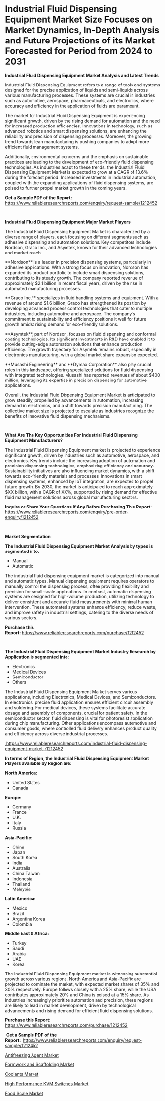<p><h1>Industrial Fluid Dispensing Equipment Market Size Focuses on Market Dynamics, In-Depth Analysis and Future Projections of its Market Forecasted for Period from 2024 to 2031</h1></p><p><strong>Industrial Fluid Dispensing Equipment Market Analysis and Latest Trends</strong></p>
<p><p>Industrial Fluid Dispensing Equipment refers to a range of tools and systems designed for the precise application of liquids and semi-liquids across various manufacturing processes. These systems are crucial in industries such as automotive, aerospace, pharmaceuticals, and electronics, where accuracy and efficiency in the application of fluids are paramount. </p><p>The market for Industrial Fluid Dispensing Equipment is experiencing significant growth, driven by the rising demand for automation and the need for increased production efficiencies. Innovations in technology, such as advanced robotics and smart dispensing solutions, are enhancing the reliability and precision of dispensing processes. Moreover, the growing trend towards lean manufacturing is pushing companies to adopt more efficient fluid management systems.</p><p>Additionally, environmental concerns and the emphasis on sustainable practices are leading to the development of eco-friendly fluid dispensing technologies. As industries adapt to these trends, the Industrial Fluid Dispensing Equipment Market is expected to grow at a CAGR of 13.6% during the forecast period. Increased investments in industrial automation, coupled with the expanding applications of fluid dispensing systems, are poised to further propel market growth in the coming years.</p></p>
<p><strong>Get a Sample PDF of the Report:&nbsp;</strong> <a href="https://www.reliableresearchreports.com/enquiry/request-sample/1212452?utm_campaign=6&utm_medium=2&utm_source=Github&utm_content=ia&utm_term=06102024&utm_id=industrial-fluid-dispensing-equipment">https://www.reliableresearchreports.com/enquiry/request-sample/1212452</a></p>
<p>&nbsp;</p>
<p><strong>Industrial Fluid Dispensing Equipment Major Market Players</strong></p>
<p><p>The Industrial Fluid Dispensing Equipment Market is characterized by a diverse range of players, each focusing on different segments such as adhesive dispensing and automation solutions. Key competitors include Nordson, Graco Inc., and Asymtek, known for their advanced technologies and market reach.</p><p>**Nordson** is a leader in precision dispensing systems, particularly in adhesive applications. With a strong focus on innovation, Nordson has expanded its product portfolio to include smart dispensing solutions, contributing to its steady growth. The company reported revenue of approximately $2.1 billion in recent fiscal years, driven by the rise in automated manufacturing processes.</p><p>**Graco Inc.** specializes in fluid handling systems and equipment. With a revenue of around $1.6 billion, Graco has strengthened its position by developing advanced process control technologies that cater to multiple industries, including automotive and aerospace. The company's commitment to sustainability and efficiency positions it well for future growth amidst rising demand for eco-friendly solutions.</p><p>**Asymtek**, part of Nordson, focuses on fluid dispensing and conformal coating technologies. Its significant investments in R&D have enabled it to provide cutting-edge automation solutions that enhance production efficiency. The growth trajectory for Asymtek remains robust, especially in electronics manufacturing, with a global market share expansion expected.</p><p>**Musashi Engineering** and **Dymax Corporation** also play crucial roles in this landscape, offering specialized solutions for fluid dispensing with integrated technologies. Musashi has reported revenues of about $400 million, leveraging its expertise in precision dispensing for automotive applications.</p><p>Overall, the Industrial Fluid Dispensing Equipment Market is anticipated to grow steadily, propelled by advancements in automation, increasing demand in electronics, and a shift towards precision manufacturing. The collective market size is projected to escalate as industries recognize the benefits of innovative fluid dispensing mechanisms.</p></p>
<p>&nbsp;</p>
<p><strong>What Are The Key Opportunities For Industrial Fluid Dispensing Equipment Manufacturers?</strong></p>
<p><p>The Industrial Fluid Dispensing Equipment market is projected to experience significant growth, driven by industries such as automotive, aerospace, and electronics. Key trends include the increasing adoption of automation and precision dispensing technologies, emphasizing efficiency and accuracy. Sustainability initiatives are also influencing market dynamics, with a shift towards eco-friendly materials and processes. Innovations in smart dispensing systems, enhanced by IoT integration, are expected to propel future growth. By 2030, the market is anticipated to reach approximately $XX billion, with a CAGR of XX%, supported by rising demand for effective fluid management solutions across global manufacturing sectors.</p></p>
<p><strong>Inquire or Share Your Questions If Any Before Purchasing This Report:</strong> <a href="https://www.reliableresearchreports.com/enquiry/pre-order-enquiry/1212452?utm_campaign=6&utm_medium=2&utm_source=Github&utm_content=ia&utm_term=06102024&utm_id=industrial-fluid-dispensing-equipment">https://www.reliableresearchreports.com/enquiry/pre-order-enquiry/1212452</a></p>
<p>&nbsp;</p>
<p><strong>Market Segmentation</strong></p>
<p><strong>The Industrial Fluid Dispensing Equipment Market Analysis by types is segmented into:</strong></p>
<p><ul><li>Manual</li><li>Automatic</li></ul></p>
<p><p>The industrial fluid dispensing equipment market is categorized into manual and automatic types. Manual dispensing equipment requires operators to manually control the dispensing process, often providing flexibility and precision for small-scale applications. In contrast, automatic dispensing systems are designed for high-volume production, utilizing technology to deliver consistent and accurate fluid measurements with minimal human intervention. These automated systems enhance efficiency, reduce waste, and improve safety in industrial settings, catering to the diverse needs of various sectors.</p></p>
<p><strong>Purchase this Report:&nbsp;</strong><a href="https://www.reliableresearchreports.com/purchase/1212452?utm_campaign=6&utm_medium=2&utm_source=Github&utm_content=ia&utm_term=06102024&utm_id=industrial-fluid-dispensing-equipment">https://www.reliableresearchreports.com/purchase/1212452</a></p>
<p>&nbsp;</p>
<p><strong>The Industrial Fluid Dispensing Equipment Market Industry Research by Application is segmented into:</strong></p>
<p><ul><li>Electronics</li><li>Medical Devices</li><li>Semiconductor</li><li>Others</li></ul></p>
<p><p>The Industrial Fluid Dispensing Equipment Market serves various applications, including Electronics, Medical Devices, and Semiconductors. In electronics, precise fluid application ensures efficient circuit assembly and soldering. For medical devices, these systems facilitate accurate dosage and assembly of components, crucial for patient safety. In the semiconductor sector, fluid dispensing is vital for photoresist application during chip manufacturing. Other applications encompass automotive and consumer goods, where controlled fluid delivery enhances product quality and efficiency across diverse industrial processes.</p></p>
<p><a href="https://www.reliableresearchreports.com/industrial-fluid-dispensing-equipment-market-r1212452?utm_campaign=6&utm_medium=2&utm_source=Github&utm_content=ia&utm_term=06102024&utm_id=industrial-fluid-dispensing-equipment">&nbsp;https://www.reliableresearchreports.com/industrial-fluid-dispensing-equipment-market-r1212452</a></p>
<p><strong>In terms of Region, the Industrial Fluid Dispensing Equipment Market Players available by Region are:</strong></p>
<p>
    <p> <strong> North America: </strong>
        <ul>
            <li>United States</li>
            <li>Canada</li>
        </ul>
        </p> 
    <p> <strong> Europe: </strong>
        <ul>
            <li>Germany</li>
            <li>France</li>
            <li>U.K.</li>
            <li>Italy</li>
            <li>Russia</li>
        </ul>
        </p> 
    <p> <strong> Asia-Pacific: </strong>
        <ul>
            <li>China</li>
            <li>Japan</li>
            <li>South Korea</li>
            <li>India</li>
            <li>Australia</li>
            <li>China Taiwan</li>
            <li>Indonesia</li>
            <li>Thailand</li>
            <li>Malaysia</li>
        </ul>
        </p> 
    <p> <strong> Latin America: </strong>
        <ul>
            <li>Mexico</li>
            <li>Brazil</li>
            <li>Argentina Korea</li>
            <li>Colombia</li>
        </ul>
        </p> 
    <p> <strong> Middle East & Africa: </strong>
        <ul>
            <li>Turkey</li>
            <li>Saudi</li>
            <li>Arabia</li>
            <li>UAE</li>
            <li>Korea</li>
        </ul>
    </p>
    </p>
<p><p>The Industrial Fluid Dispensing Equipment market is witnessing substantial growth across various regions. North America and Asia-Pacific are projected to dominate the market, with expected market shares of 35% and 30% respectively. Europe follows closely with a 25% share, while the USA contributes approximately 20% and China is poised at a 15% share. As industries increasingly prioritize automation and precision, these regions are likely to lead in market development, driven by technological advancements and rising demand for efficient fluid dispensing solutions.</p></p>
<p><strong>Purchase this Report: </strong><a href="https://www.reliableresearchreports.com/purchase/1212452?utm_campaign=6&utm_medium=2&utm_source=Github&utm_content=ia&utm_term=06102024&utm_id=industrial-fluid-dispensing-equipment">https://www.reliableresearchreports.com/purchase/1212452</a></p>
<p>&nbsp;<strong>Get a Sample PDF of the Report:&nbsp;&nbsp;</strong><a href="https://www.reliableresearchreports.com/enquiry/request-sample/1212452?utm_campaign=6&utm_medium=2&utm_source=Github&utm_content=ia&utm_term=06102024&utm_id=industrial-fluid-dispensing-equipment">https://www.reliableresearchreports.com/enquiry/request-sample/1212452</a></p>
<p><strong></strong></p>
<p><p><a href="https://medium.com/@besaagolli68/antifreezing-agent-market-evolution-regional-adaptations-and-innovation-landscape-2024-2031-746431d1b3f7?postPublishedType=repub&utm_campaign=6&utm_medium=2&utm_source=Github&utm_content=ia&utm_term=06102024&utm_id=industrial-fluid-dispensing-equipment">Antifreezing Agent Market</a></p><p><a href="https://www.linkedin.com/pulse/formwork-scaffolding-market-research-report-exploring-size-fbcbc?utm_campaign=6&utm_medium=2&utm_source=Github&utm_content=ia&utm_term=06102024&utm_id=industrial-fluid-dispensing-equipment">Formwork and Scaffolding Market</a></p><p><a href="https://medium.com/@besaagolli68/global-coolants-market-sector-2024-2031-market-metrics-and-market-strategic-insights-603838a146bf?utm_campaign=6&utm_medium=2&utm_source=Github&utm_content=ia&utm_term=06102024&utm_id=industrial-fluid-dispensing-equipment">Coolants Market</a></p><p><a href="https://issuu.com/reportprime-2/docs/high-performance-kvm-switches-marke_77dc886498c586?utm_campaign=6&utm_medium=2&utm_source=Github&utm_content=ia&utm_term=06102024&utm_id=industrial-fluid-dispensing-equipment">High Performance KVM Switches Market</a></p><p><a href="https://www.linkedin.com/pulse/food-scale-market-share-size-trends-industry-analysis-report-bvlpc?utm_campaign=6&utm_medium=2&utm_source=Github&utm_content=ia&utm_term=06102024&utm_id=industrial-fluid-dispensing-equipment">Food Scale Market</a></p></p>